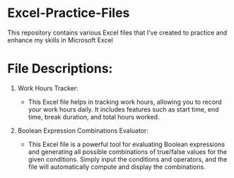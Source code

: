 # Excel-Practice-Files
This repository contains various Excel files that I've created to practice and enhance my skills in Microsoft Excel

# File Descriptions:
1. Work Hours Tracker:
    - This Excel file helps in tracking work hours, allowing you to record your work hours daily. It includes features such as start time, end time, break duration, and total hours worked.
    


2. Boolean Expression Combinations Evaluator:
    - This Excel file is a powerful tool for evaluating Boolean expressions and generating all possible combinations of true/false values for the given conditions. Simply input the conditions and operators, and the file will automatically compute and display the combinations.
